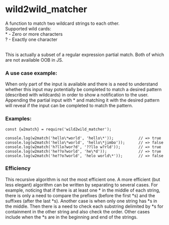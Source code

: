 # wild2wild_matcher

A function to match two wildcard strings to each other.<br>
Supported wild cards:<br>
\* - Zero or more characters<br>
? - Exactly one character<br><br>

This is actually a subset of a regular expression partial match. Both of which are not available OOB in JS.<br>

### A use case example:
When only part of the input is available and there is a need to understand whether this input may potentially be completed
to match a desired pattern (described with wildcards) in order to show a notification to the user.<br>
Appending the partial input with * and matching it with the desired pattern will reveal if the input can be completed to match
the pattern.<br>

### Examples:



    const {w2match} = require('wild2wild_matcher');

    console.log(w2match('hello\*world', 'hello\*'));           // => true
    console.log(w2match('hello\*world', 'hello\*jimbo'));      // => false
    console.log(w2match('h?llo?wor?d', '??llo w?rld'));        // => true
    console.log(w2match('he??o?world', 'he\*d'));              // => true
    console.log(w2match('he??o?world', 'helo world\*'));       // => false

### Efficiency
This recursive algorithm is not the most efficient one. A more efficient (but less elegant) algorithm can be written by separating to several cases.
For example, noticing that if there is at least one * in the middle of each string, there is only a need to compare the 
prefixes (before the first *s) and the suffixes (after the last *s). 
Another case is when only one string has *s in the middle. Then there is a need to check each substring delimited by *s for containment in the other string and also check 
the order.
Other cases include when the *s are in the beginning and end of the strings.

